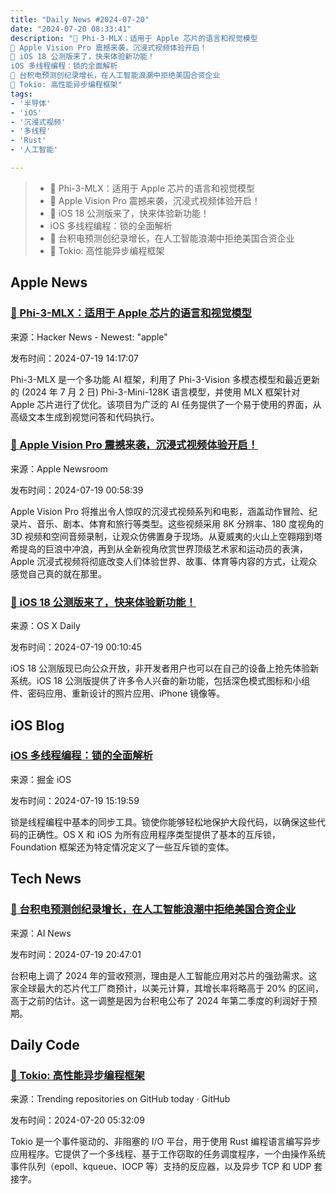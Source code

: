 ```yaml
---
title: "Daily News #2024-07-20"
date: "2024-07-20 08:33:41"
description: "🌟 Phi-3-MLX：适用于 Apple 芯片的语言和视觉模型
🌟 Apple Vision Pro 震撼来袭，沉浸式视频体验开启！
🎉 iOS 18 公测版来了，快来体验新功能！
iOS 多线程编程：锁的全面解析
🚀 台积电预测创纪录增长，在人工智能浪潮中拒绝美国合资企业
🚀 Tokio: 高性能异步编程框架"
tags: 
- '半导体'
- 'iOS'
- '沉浸式视频'
- '多线程'
- 'Rust'
- '人工智能'

---
```


> - 🌟 Phi-3-MLX：适用于 Apple 芯片的语言和视觉模型
> - 🌟 Apple Vision Pro 震撼来袭，沉浸式视频体验开启！
> - 🎉 iOS 18 公测版来了，快来体验新功能！
> - iOS 多线程编程：锁的全面解析
> - 🚀 台积电预测创纪录增长，在人工智能浪潮中拒绝美国合资企业
> - 🚀 Tokio: 高性能异步编程框架

## Apple News

### [🌟 Phi-3-MLX：适用于 Apple 芯片的语言和视觉模型](https://github.com/JosefAlbers/Phi-3-Vision-MLX)

来源：Hacker News - Newest: "apple"

发布时间：2024-07-19 14:17:07

Phi-3-MLX 是一个多功能 AI 框架，利用了 Phi-3-Vision 多模态模型和最近更新的 (2024 年 7 月 2 日) Phi-3-Mini-128K 语言模型，并使用 MLX 框架针对 Apple 芯片进行了优化。该项目为广泛的 AI 任务提供了一个易于使用的界面，从高级文本生成到视觉问答和代码执行。

### [🌟 Apple Vision Pro 震撼来袭，沉浸式视频体验开启！](https://www.apple.com/newsroom/2024/07/new-apple-immersive-video-series-and-films-premiere-on-vision-pro/)

来源：Apple Newsroom

发布时间：2024-07-19 00:58:39

Apple Vision Pro 将推出令人惊叹的沉浸式视频系列和电影，涵盖动作冒险、纪录片、音乐、剧本、体育和旅行等类型。这些视频采用 8K 分辨率、180 度视角的 3D 视频和空间音频录制，让观众仿佛置身于现场。从夏威夷的火山上空翱翔到塔希提岛的巨浪中冲浪，再到从全新视角欣赏世界顶级艺术家和运动员的表演，Apple 沉浸式视频将彻底改变人们体验世界、故事、体育等内容的方式，让观众感觉自己真的就在那里。

### [🎉 iOS 18 公测版来了，快来体验新功能！](https://osxdaily.com/2024/07/18/how-to-install-ios-18-public-beta-on-iphone/)

来源：OS X Daily

发布时间：2024-07-19 00:10:45

iOS 18 公测版现已向公众开放，非开发者用户也可以在自己的设备上抢先体验新系统。iOS 18 公测版提供了许多令人兴奋的新功能，包括深色模式图标和小组件、密码应用、重新设计的照片应用、iPhone 镜像等。

## iOS Blog

### [iOS 多线程编程：锁的全面解析](https://juejin.cn/post/7393191747931553842)

来源：掘金 iOS

发布时间：2024-07-19 15:19:59

锁是线程编程中基本的同步工具。锁使你能够轻松地保护大段代码，以确保这些代码的正确性。OS X 和 iOS 为所有应用程序类型提供了基本的互斥锁，Foundation 框架还为特定情况定义了一些互斥锁的变体。

## Tech News

### [🚀 台积电预测创纪录增长，在人工智能浪潮中拒绝美国合资企业](https://www.artificialintelligence-news.com/news/tsmc-forecasts-record-growth-rejects-us-joint-venture-amid-ai-surge/)

来源：AI News

发布时间：2024-07-19 20:47:01

台积电上调了 2024 年的营收预测，理由是人工智能应用对芯片的强劲需求。这家全球最大的芯片代工厂商预计，以美元计算，其增长率将略高于 20% 的区间，高于之前的估计。这一调整是因为台积电公布了 2024 年第二季度的利润好于预期。

## Daily Code

### [🚀 Tokio: 高性能异步编程框架](https://github.com/tokio-rs/tokio)

来源：Trending repositories on GitHub today · GitHub

发布时间：2024-07-20 05:32:09

Tokio 是一个事件驱动的、非阻塞的 I/O 平台，用于使用 Rust 编程语言编写异步应用程序。它提供了一个多线程、基于工作窃取的任务调度程序，一个由操作系统事件队列（epoll、kqueue、IOCP 等）支持的反应器，以及异步 TCP 和 UDP 套接字。

